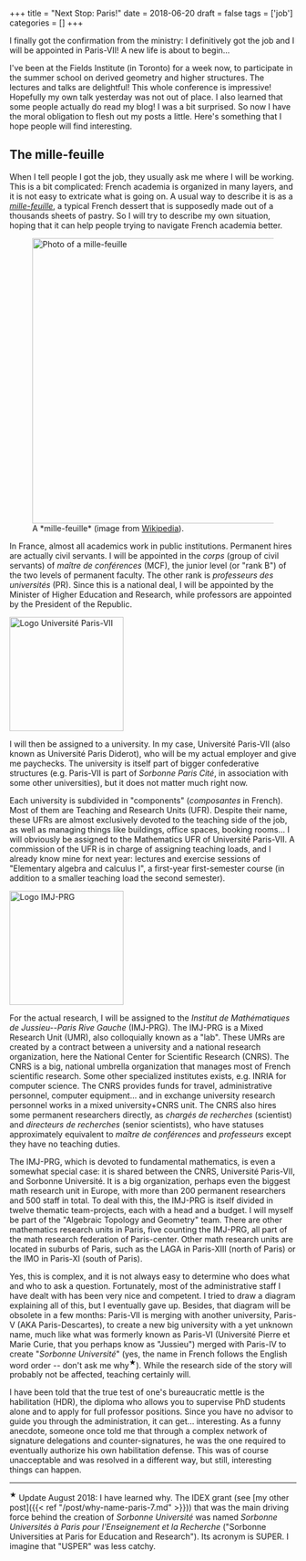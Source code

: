 +++
title = "Next Stop: Paris!"
date = 2018-06-20
draft = false
tags = ['job']
categories = []
+++

I finally got the confirmation from the ministry: I definitively got the job and I will be appointed in Paris-VII!
A new life is about to begin...

I've been at the Fields Institute (in Toronto) for a week now, to participate in the summer school on derived geometry and higher structures.
The lectures and talks are delightful! 
This whole conference is impressive!
Hopefully my own talk yesterday was not out of place.
I also learned that some people actually do read my blog! 
I was a bit surprised. So now I have the moral obligation to flesh out my posts a little. 
Here's something that I hope people will find interesting.

## The mille-feuille

When I tell people I got the job, they usually ask me where I will be working.
This is a bit complicated: French academia is organized in many layers, and it is not easy to extricate what is going on.
A usual way to describe it is as a [*mille-feuille*](https://en.wikipedia.org/wiki/Mille-feuille), a typical French dessert that is supposedly made out of a thousands sheets of pastry.
So I will try to describe my own situation, hoping that it can help people trying to navigate French academia better.

<figure class="figure">
<img src="/img/mille-feuille.jpg" alt="Photo of a mille-feuille" class="figure-img img-fluid" width="500px">
<figcaption class="figure-caption">A *mille-feuille* (image from <a href="https://commons.wikimedia.org/wiki/File:Mille-feuille456.jpg">Wikipedia</a>).</figcaption>
</figure>

In France, almost all academics work in public institutions.
Permanent hires are actually civil servants.
I will be appointed in the *corps* (group of civil servants) of *maître de conférences* (MCF), the junior level (or "rank B") of the two levels of permanent faculty.
The other rank is *professeurs des universités* (PR).
Since this is a national deal, I will be appointed by the Minister of Higher Education and Research, while professors are appointed by the President of the Republic.

<img src="/img/univ-paris-diderot.png" alt="Logo Université Paris-VII" class="float-right img-fluid" width="200px">

I will then be assigned to a university.
In my case, Université Paris-VII (also known as Université Paris Diderot), who will be my actual employer and give me paychecks.
The university is itself part of bigger confederative structures (e.g. Paris-VII is part of *Sorbonne Paris Cité*, in association with some other universities), but it does not matter much right now.

Each university is subdivided in "components" (*composantes* in French).
Most of them are Teaching and Research Units (UFR).
Despite their name, these UFRs are almost exclusively devoted to the teaching side of the job, as well as managing things like buildings, office spaces, booking rooms...
I will obviously be assigned to the Mathematics UFR of Université Paris-VII.
A commission of the UFR is in charge of assigning teaching loads, and I already know mine for next year: lectures and exercise sessions of "Elementary algebra and calculus I", a first-year first-semester course (in addition to a smaller teaching load the second semester).

<img src="/img/imj-prg.png" alt="Logo IMJ-PRG" class="float-right img-fluid" width="200px">

For the actual research, I will be assigned to the *Institut de Mathématiques de Jussieu--Paris Rive Gauche* (IMJ-PRG).
The IMJ-PRG is a Mixed Research Unit (UMR), also colloquially known as a "lab".
These UMRs are created by a contract between a university and a national research organization, here the National Center for Scientific Research (CNRS).
The CNRS is a big, national umbrella organization that manages most of French scientific research.
Some other specialized institutes exists, e.g. INRIA for computer science.
The CNRS provides funds for travel, administrative personnel, computer equipment... and in exchange university research personnel works in a mixed university+CNRS unit.
The CNRS also hires some permanent researchers directly, as *chargés de recherches* (scientist) and *directeurs de recherches* (senior scientists), who have statuses approximately equivalent to *maître de conférences* and *professeurs* except they have no teaching duties.

The IMJ-PRG, which is devoted to fundamental mathematics, is even a somewhat special case: it is shared between the CNRS, Université Paris-VII, and Sorbonne Université.
It is a big organization, perhaps even the biggest math research unit in Europe, with more than 200 permanent researchers and 500 staff in total. 
To deal with this, the IMJ-PRG is itself divided in twelve thematic team-projects, each with a head and a budget.
I will myself be part of the "Algebraic Topology and Geometry" team. There are other mathematics research units in Paris, five counting the IMJ-PRG, all part of the math research federation of Paris-center.
Other math research units are located in suburbs of Paris, such as the LAGA in Paris-XIII (north of Paris) or the IMO in Paris-XI (south of Paris).

Yes, this is complex, and it is not always easy to determine who does what and who to ask a question.
Fortunately, most of the administrative staff I have dealt with has been very nice and competent. 
I tried to draw a diagram explaining all of this, but I eventually gave up.
Besides, that diagram will be obsolete in a few months: Paris-VII is merging with another university, Paris-V (AKA Paris-Descartes), to create a new big university with a yet unknown name, much like what was formerly known as Paris-VI (Université Pierre et Marie Curie, that you perhaps know as "Jussieu") merged with Paris-IV to create "*Sorbonne Université*" (yes, the name in French follows the English word order -- don't ask me why<sup>★</sup>).
While the research side of the story will probably not be affected, teaching certainly will.

I have been told that the true test of one's bureaucratic mettle is the habilitation (HDR), the diploma who allows you to supervise PhD students alone and to apply for full professor positions.
Since you have no advisor to guide you through the administration, it can get... interesting.
As a funny anecdote, someone once told me that through a complex network of signature delegations and counter-signatures, he was the one required to eventually authorize his own habilitation defense.
This was of course unacceptable and was resolved in a different way, but still, interesting things can happen.

---

<sup>★</sup>
Update August 2018: I have learned why.
The IDEX grant (see [my other post]({{< ref "/post/why-name-paris-7.md" >}})) that was the main driving force behind the creation of *Sorbonne Université* was named *Sorbonne Universités à Paris pour l'Enseignement et la Recherche* ("Sorbonne Universities at Paris for Education and Research").
Its acronym is SUPER.
I imagine that "USPER" was less catchy.

